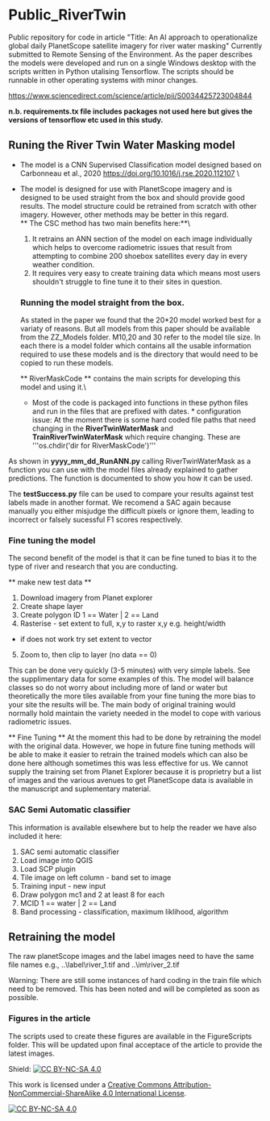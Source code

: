 # Public_RiverTwin
Public repository for code in article "Title: An AI approach to operationalize global daily PlanetScope satellite imagery for river water masking" Currently submitted to Remote Sensing of the Environment. As the paper describes the models were developed and run on a single Windows desktop with the scripts written in Python utalising Tensorflow. The scripts should be runnable in other operating systems with minor changes. 

https://www.sciencedirect.com/science/article/pii/S0034425723004844

<b> n.b. requirements.tx file includes packages not used here but gives the versions of tensorflow etc used in this study. </b>

## Runing the River Twin Water Masking model
* The model is a CNN Supervised Classification model designed based on Carbonneau et al., 2020 https://doi.org/10.1016/j.rse.2020.112107 \
* The model is designed for use with PlanetScope imagery and is designed to be used straight from the box and should provide good results. The model structure could be retrained from scratch with other imagery. However, other methods may be better in this regard. \
** The CSC method has two main benefits here:**\
  1. It retrains an ANN section of the model on each image individually which helps to overcome radiometric issues that result from attempting to combine 200 shoebox satellites every day in every weather condition.
  2. It requires very easy to create training data which means most users shouldn't struggle to fine tune it to their sites in question.
 
  ### Running the model straight from the box.
  As stated in the paper we found that the 20*20 model worked best for a variaty of reasons.
  But all models from this paper should be available from the ZZ_Models folder.
  M10,20 and 30 refer to the model tile size. In each there is a model folder which contains all the usable information required to use these models and is the directory that would need to be copied to run these models.

  ** RiverMaskCode ** contains the main scripts for developing this model and using it.\
  * Most of the code is packaged into functions in these python files and run in the files that are prefixed with dates. *
configuration issue: At the moment there is some hard coded file paths that need changing in the **RiverTwinWaterMask** and **TrainRiverTwinWaterMask** which require changing. These are  '''os.chdir('dir for RiverMaskCode')'''

As shown in **yyyy_mm_dd_RunANN.py** calling RiverTwinWaterMask as a function you can use with the model files already explained to gather predictions. The function is documented to show you how it can be used. 

The **testSuccess.py** file can be used to compare your results against test labels made in another format. We recomend a SAC again because manually you either misjudge the difficult pixels or ignore them, leading to incorrect or falsely sucessful F1 scores respectively. 

### Fine tuning the model 

The second benefit of the model is that it can be fine tuned to bias it to the type of river and research that you are conducting. 

** make new test data ** 
1. Download imagery from Planet explorer
2. Create shape layer
3. Create polygon ID 1 == Water | 2 == Land
4. Rasterise - set extent to full, x,y to raster x,y e.g. height/width
- if does not work try set extent to vector
5. Zoom to, then clip to layer (no data == 0)

This can be done very quickly (3-5 minutes) with very simple labels. See the supplimentary data for some examples of this. The model will balance classes so do not worry about including more of land or water but theoretically the more tiles available from your fine tuning the more bias to your site the results will be. The main body of original training would normally hold maintain the variety needed in the model to cope with various radiometric issues. 

** Fine Tuning ** 
At the moment this had to be done by retraining the model with the original data. However, we hope in future fine tuning methods will be able to make it easier to retrain the trained models which can also be done here although sometimes this was less effective for us. 
We cannot supply the training set from Planet Explorer because it is proprietry but a list of images and the various avenues to get PlanetScope data is available in the manuscript and suplementary material. 

### SAC Semi Automatic classifier
This information is available elsewhere but to help the reader we have also included it here: 
1. SAC semi automatic classifier
2. Load image into QGIS
3. Load SCP plugin
4. Tile image on left column - band set to image
5. Training input - new input
6. Draw polygon mc1 and 2 at least 8 for each
7. MCID 1 == water | 2 == Land
8. Band processing - classification, maximum liklihood, algorithm

## Retraining the model

The raw planetScope images and the label images need to have the same file names e.g., ..\label\river_1.tif and ..\im\river_2.tif 

Warning: There are still some instances of hard coding in the train file which need to be removed. This has been noted and will be completed as soon as possible. 

### Figures in the article
The scripts used to create these figures are available in the FigureScripts folder. This will be updated upon final acceptace of the article to provide the latest images. 

Shield: [![CC BY-NC-SA 4.0][cc-by-nc-sa-shield]][cc-by-nc-sa]

This work is licensed under a
[Creative Commons Attribution-NonCommercial-ShareAlike 4.0 International License][cc-by-nc-sa].

[![CC BY-NC-SA 4.0][cc-by-nc-sa-image]][cc-by-nc-sa]

[cc-by-nc-sa]: http://creativecommons.org/licenses/by-nc-sa/4.0/
[cc-by-nc-sa-image]: https://licensebuttons.net/l/by-nc-sa/4.0/88x31.png
[cc-by-nc-sa-shield]: https://img.shields.io/badge/License-CC%20BY--NC--SA%204.0-lightgrey.svg
